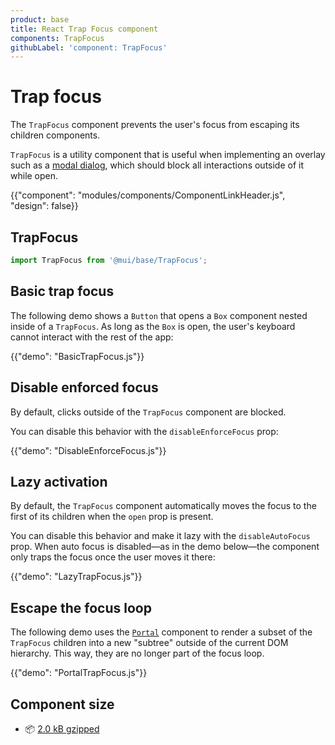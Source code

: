 ```yaml
---
product: base
title: React Trap Focus component
components: TrapFocus
githubLabel: 'component: TrapFocus'
---
```


# Trap focus

<p class="description">The <code>TrapFocus</code> component prevents the user's focus from escaping its children components.</p>

`TrapFocus` is a utility component that is useful when implementing an overlay such as a [modal dialog](/base/react-modal/), which should block all interactions outside of it while open.

{{"component": "modules/components/ComponentLinkHeader.js", "design": false}}

## TrapFocus

```js
import TrapFocus from '@mui/base/TrapFocus';
```

## Basic trap focus

The following demo shows a `Button` that opens a `Box` component nested inside of a `TrapFocus`. As long as the `Box` is open, the user's keyboard cannot interact with the rest of the app:

{{"demo": "BasicTrapFocus.js"}}

## Disable enforced focus

By default, clicks outside of the `TrapFocus` component are blocked.

You can disable this behavior with the `disableEnforceFocus` prop:

{{"demo": "DisableEnforceFocus.js"}}

## Lazy activation

By default, the `TrapFocus` component automatically moves the focus to the first of its children when the `open` prop is present.

You can disable this behavior and make it lazy with the `disableAutoFocus` prop.
When auto focus is disabled—as in the demo below—the component only traps the focus once the user moves it there:

{{"demo": "LazyTrapFocus.js"}}

## Escape the focus loop

The following demo uses the [`Portal`](/base/react-portal/) component to render a subset of the `TrapFocus` children into a new "subtree" outside of the current DOM hierarchy.
This way, they are no longer part of the focus loop.

{{"demo": "PortalTrapFocus.js"}}

## Component size

- 📦 [2.0 kB gzipped](https://bundlephobia.com/package/@mui/base@latest)
